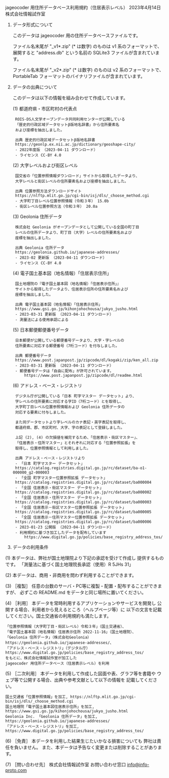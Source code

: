 jageocoder 用住所データベース利用規約（住居表示レベル）
2023年4月14日 株式会社情報試作室

1. データ形式について

    このデータは jageocoder 用の住所データベースファイルです。

    ファイル名末尾が "_v1*.zip" (* は数字) のものは v1 系のフォーマットで、
    展開すると "address.db" という名前の SQLite3 ファイルが含まれています。

    ファイル名末尾が "_v2*.zip" (* は数字) のものは v2 系のフォーマットで、
    PortableTab フォーマットのバイナリファイルが含まれています。

2. データの出典について

    このデータは以下の情報を組み合わせて作成しています。

    (1) 都道府県・市区町村の代表点

        ROIS-DS人文学オープンデータ共同利用センターが公開している
        「歴史的行政区域データセットβ版地名辞書」から住所要素名
        および座標を抽出しました。

        出典 歴史的行政区域データセットβ版地名辞書
        https://geonlp.ex.nii.ac.jp/dictionary/geoshape-city/
        - 2022年度版 （2023-04-11 ダウンロード）
        - ライセンス CC-BY 4.0

    (2) 大字レベルおよび街区レベル

        国交省の「位置参照情報ダウンロード」サイトから取得したデータより、
        大字レベルと街区レベルの住所要素名および座標を抽出しました。

        出典 位置参照方法ダウンロードサイト
        https://nlftp.mlit.go.jp/cgi-bin/isj/dls/_choose_method.cgi
        - 大字町丁目レベル位置参照情報（令和３年） 15.0b
        - 街区レベル位置参照方法（令和３年） 20.0a

    (3) Geolonia 住所データ

        株式会社 Geolonia がオープンデータとして公開している全国の町丁目
        レベルの住所データより、町丁目（大字）レベルの住所要素名および
        座標を抽出しました。

        出典 Geolonia 住所データ
        https://geolonia.github.io/japanese-addresses/
        - 2023-02 更新版 （2023-04-11 ダウンロード）
        - ライセンス CC-BY 4.0
        
    (4) 電子国土基本図（地名情報）「住居表示住所」
   
        国土地理院の『電子国土基本図（地名情報）「住居表示住所」』
        サイトから取得したデータより、住居表示住所の住所要素名および
        座標を抽出しました。

        出典 電子国土基本図（地名情報）「住居表示住所」
        https://www.gsi.go.jp/kihonjohochousa/jukyo_jusho.html
        - 2023-03-31 更新版 （2023-04-11 ダウンロード）
        - 測量法による使用承認による

    (5) 日本郵便郵便番号データ

        日本郵便が公開している郵便番号データより、大字・字レベルの
        住所要素に対応する郵便番号（7桁コード）を付与しました。

        出典 郵便番号データ
        https://www.post.japanpost.jp/zipcode/dl/kogaki/zip/ken_all.zip
        - 2023-03-31 更新版 （2023-04-11 ダウンロード）
        - 郵便番号データは「自由に配布」が許可されています。
            https://www.post.japanpost.jp/zipcode/dl/readme.html

    (6) アドレス・ベース・レジストリ

        デジタル庁が公開している「日本 町字マスター データセット」より、
        字レベルの住所要素に対応する字ID（7桁コード）とを取得し、
        大字町丁目レベル位置参照情報および Geolonia 住所データの
        対応する要素に付与しました。

        また同データセットより字レベルのカナ表記・英字表記を取得し、
        都道府県、郡、市区町村、大字、字の表記として登録しました。

        上記 (2), (4) の欠損値を補完するため、「住居表示・街区マスター」、
        「住居表示・住所マスター」とそれぞれに対応する「位置参照拡張」を
        取得し、位置参照情報として利用しました。

        出典 アドレス・ベース・レジストリより
        - 「日本 町字マスター データセット」
        https://catalog.registries.digital.go.jp/rc/dataset/ba-o1-000000_g2-000003
        - 「全国 町字マスター位置参照拡張 データセット」
        https://catalog.registries.digital.go.jp/rc/dataset/ba000004
        - 「全国 住居表示・街区マスター データセット」
        https://catalog.registries.digital.go.jp/rc/dataset/ba000002
        - 「全国 住居表示・住所マスター データセット」
        https://catalog.registries.digital.go.jp/rc/dataset/ba000003
        - 「全国 住居表示－街区マスター位置参照拡張 データセット」
        https://catalog.registries.digital.go.jp/rc/dataset/ba000005
        - 「全国 住居表示－住所マスター位置参照拡張 データセット」
        https://catalog.registries.digital.go.jp/rc/dataset/ba000006
        - 2023-01-23 公開版 （2023-04-11 ダウンロード）
        - 利用規約に基づき加工したデータを配布しています
            https://www.digital.go.jp/policies/base_registry_address_tos/


3. データの利用条件

(1) 本データは、弊社が国土地理院より下記の承認を受けて作成し
    提供するものです。
   「測量法に基づく国土地理院長承認（使用）R 5JHs 31」

(2) 本データは、商用・非商用を問わず利用することができます。

(3) ［複製］
    任意の台数のサーバ・PC等に複製・配置・配布することができますが、
    必ずこの README.md をデータと同じ場所に置いてください。

(4) ［利用］
    本データを常時利用するアプリケーションやサービスを開発し
    公開する場合、利用者から見えるところ（ヘルプページ等）に
    以下の文言を記載してください。国土交通省の利用規約も満たします。

    「位置参照情報（大字町丁目・街区レベル）令和３年」（国土交通省）、
    「電子国土基本図（地名情報）住居表示住所 2022-11-16」（国土地理院）、
    「Geolonia 住所データ」（株式会社Geolonia） https://geolonia.github.io/japanese-addresses/、
    「アドレス・ベース・レジストリ」（デジタル庁）
    https://www.digital.go.jp/policies/base_registry_address_tos/
    をもとに、株式会社情報試作室が加工した
    jageocoder 用住所データベース（住居表示レベル）を利用

(5) ［二次利用］
    本データを利用して作成した図面や表、グラフ等を書籍や
    ウェブ等で公開する場合、出典や参考文献として以下の情報を
    記載してください。

    国土交通省「位置参照情報」を加工, https://nlftp.mlit.go.jp/cgi-bin/isj/dls/_choose_method.cgi
    国土地理院「電子国土基本図住居表示住所」を加工, https://www.gsi.go.jp/kihonjohochousa/jukyo_jusho.html
    Geolonia Inc. 「Geolonia 住所データ」を加工, https://geolonia.github.io/japanese-addresses/
    「アドレス・ベース・レジストリ」を加工,
    https://www.digital.go.jp/policies/base_registry_address_tos/

(6) ［免責］
    本データを利用した結果生じたいかなる損害についても
    弊社は責任を負いません。
    また、本データは予告なく変更または削除することがあります。

(7) ［問い合わせ先］
    株式会社情報試作室 お問い合わせ窓口
    info@info-proto.com
